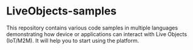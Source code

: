 # LiveObjects-samples
This repository contains various code samples in multiple languages demonstrating how device or applications can interact with Live Objects (IoT/M2M). It will help you to start using the platform.
